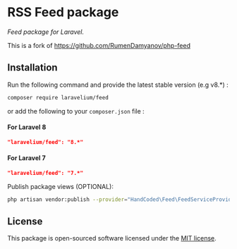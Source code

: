 # RSS Feed package

*Feed package for Laravel.*

This is a fork of https://github.com/RumenDamyanov/php-feed

## Installation

Run the following command and provide the latest stable version (e.g v8.\*) :

```bash
composer require laravelium/feed
```

or add the following to your `composer.json` file :

#### For Laravel 8
```json
"laravelium/feed": "8.*"
```

#### For Laravel 7
```json
"laravelium/feed": "7.*"
```

Publish package views (OPTIONAL):

```bash
php artisan vendor:publish --provider="HandCoded\Feed\FeedServiceProvider"
```

## License

This package is open-sourced software licensed under the [MIT license](https://opensource.org/licenses/MIT).
